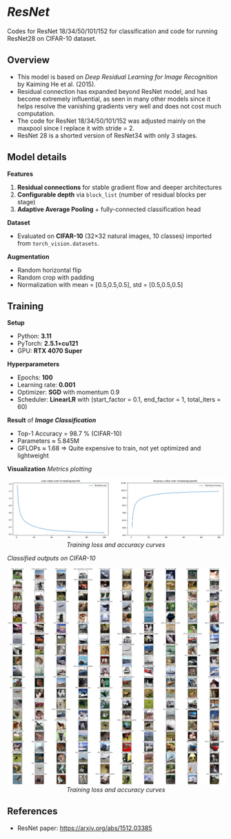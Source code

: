 # ***ResNet***

Codes for ResNet 18/34/50/101/152 for classification and code for running ResNet28 on CIFAR-10 dataset.

## **Overview**
- This model is based on *Deep Residual Learning for Image Recognition* by Kaiming He et al. (2015).
- Residual connection has expanded beyond ResNet model, and has become extremely influential, as seen in many other models since it helps resolve the vanishing gradients very well and does not cost much computation.
- The code for ResNet 18/34/50/101/152 was adjusted mainly on the maxpool since I replace it with stride = 2. 
- ResNet 28 is a shorted version of ResNet34 with only 3 stages.

## **Model details**

**Features**
1. **Residual connections** for stable gradient flow and deeper architectures
2. **Configurable depth** via `block_list` (number of residual blocks per stage)
3. **Adaptive Average Pooling** + fully-connected classification head

**Dataset**
- Evaluated on **CIFAR-10** (32×32 natural images, 10 classes) imported from `torch_vision.datasets`.

**Augmentation**
- Random horizontal flip
- Random crop with padding
- Normalization with mean = [0.5,0.5,0.5], std = [0.5,0.5,0.5]

## **Training**

**Setup**
- Python: **3.11**
- PyTorch: **2.5.1+cu121**
- GPU: **RTX 4070 Super**

**Hyperparameters**
- Epochs: **100**
- Learning rate: **0.001**
- Optimizer: **SGD** with momentum 0.9
- Scheduler: **LinearLR** with (start_factor = 0.1, end_factor = 1, total_iters = 60)

**Result** of ***Image Classification***
- Top-1 Accuracy = 98.7 % (CIFAR-10)
- Parameters ≈ 5.845M
- GFLOPs ≈ 1.68
=> Quite expensive to train, not yet optimized and lightweight

**Visualization**
*Metrics plotting*
<p align="center">
  <img src="Images/output.png" alt="Training" width="600"/> <br>
  <em> Training loss and accuracy curves </em>
</p>

*Classified outputs on CIFAR-10*
<p align="center">
  <img src="Images/CifarOutput.png" alt="Training" width="600"/> <br>
  <em> Training loss and accuracy curves </em>
</p>

## **References**

* ResNet paper: https://arxiv.org/abs/1512.03385

